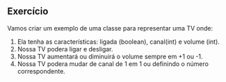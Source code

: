 ## Exercício
 
 Vamos criar um exemplo de uma classe para representar uma TV onde:
 
 1. Ela tenha as características: ligada (boolean), canal(int) e volume (int).
 2. Nossa TV podera ligar e desligar.
 3. Nossa TV aumentará ou diminuirá o volume sempre em +1 ou -1.
 4. Nossa TV podera mudar de canal de 1 em 1 ou definindo o número correspondente.